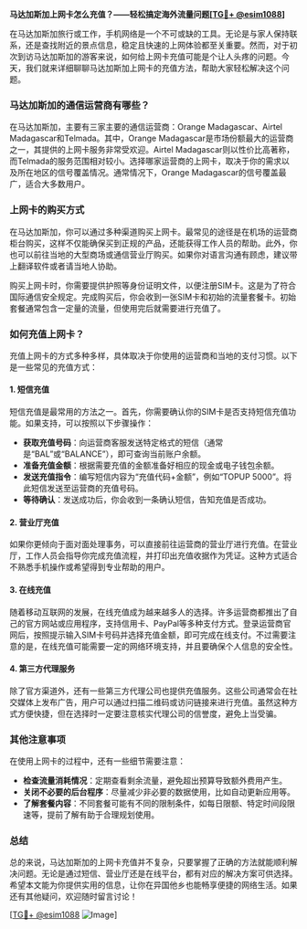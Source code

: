 **马达加斯加上网卡怎么充值？——轻松搞定海外流量问题[[TG💪+ @esim1088](https://t.me/s/esim1088)]**

在马达加斯加旅行或工作，手机网络是一个不可或缺的工具。无论是与家人保持联系，还是查找附近的景点信息，稳定且快速的上网体验都至关重要。然而，对于初次到访马达加斯加的游客来说，如何给上网卡充值可能是个让人头疼的问题。今天，我们就来详细聊聊马达加斯加上网卡的充值方法，帮助大家轻松解决这个问题。

### 马达加斯加的通信运营商有哪些？

在马达加斯加，主要有三家主要的通信运营商：Orange Madagascar、Airtel Madagascar和Telmada。其中，Orange Madagascar是市场份额最大的运营商之一，其提供的上网卡服务非常受欢迎。Airtel Madagascar则以性价比高著称，而Telmada的服务范围相对较小。选择哪家运营商的上网卡，取决于你的需求以及所在地区的信号覆盖情况。通常情况下，Orange Madagascar的信号覆盖最广，适合大多数用户。

### 上网卡的购买方式

在马达加斯加，你可以通过多种渠道购买上网卡。最常见的途径是在机场的运营商柜台购买，这样不仅能确保买到正规的产品，还能获得工作人员的帮助。此外，你也可以前往当地的大型商场或通信营业厅购买。如果你对语言沟通有顾虑，建议带上翻译软件或者请当地人协助。

购买上网卡时，你需要提供护照等身份证明文件，以便注册SIM卡。这是为了符合国际通信安全规定。完成购买后，你会收到一张SIM卡和初始的流量套餐卡。初始套餐通常包含一定量的流量，但使用完后就需要进行充值了。

### 如何充值上网卡？

充值上网卡的方式多种多样，具体取决于你使用的运营商和当地的支付习惯。以下是一些常见的充值方式：

#### 1. 短信充值

短信充值是最常用的方法之一。首先，你需要确认你的SIM卡是否支持短信充值功能。如果支持，可以按照以下步骤操作：

- **获取充值号码**：向运营商客服发送特定格式的短信（通常是“BAL”或“BALANCE”），即可查询当前账户余额。
- **准备充值金额**：根据需要充值的金额准备好相应的现金或电子钱包余额。
- **发送充值指令**：编写短信内容为“充值代码+金额”，例如“TOPUP 5000”。将此短信发送至运营商的充值号码。
- **等待确认**：发送成功后，你会收到一条确认短信，告知充值是否成功。

#### 2. 营业厅充值

如果你更倾向于面对面处理事务，可以直接前往运营商的营业厅进行充值。在营业厅，工作人员会指导你完成充值流程，并打印出充值收据作为凭证。这种方式适合不熟悉手机操作或希望得到专业帮助的用户。

#### 3. 在线充值

随着移动互联网的发展，在线充值成为越来越多人的选择。许多运营商都推出了自己的官方网站或应用程序，支持信用卡、PayPal等多种支付方式。登录运营商官网后，按照提示输入SIM卡号码并选择充值金额，即可完成在线支付。不过需要注意的是，在线充值可能需要一定的网络环境支持，并且要确保个人信息的安全性。

#### 4. 第三方代理服务

除了官方渠道外，还有一些第三方代理公司也提供充值服务。这些公司通常会在社交媒体上发布广告，用户可以通过扫描二维码或访问链接来进行充值。虽然这种方式方便快捷，但在选择时一定要注意核实代理公司的信誉度，避免上当受骗。

### 其他注意事项

在使用上网卡的过程中，还有一些细节需要注意：

- **检查流量消耗情况**：定期查看剩余流量，避免超出预算导致额外费用产生。
- **关闭不必要的后台程序**：尽量减少非必要的数据使用，比如自动更新应用等。
- **了解套餐内容**：不同套餐可能有不同的限制条件，如每日限额、特定时间段限速等，提前了解有助于合理规划使用。

### 总结

总的来说，马达加斯加的上网卡充值并不复杂，只要掌握了正确的方法就能顺利解决问题。无论是通过短信、营业厅还是在线平台，都有对应的解决方案可供选择。希望本文能为你提供实用的信息，让你在异国他乡也能畅享便捷的网络生活。如果还有其他疑问，欢迎随时留言讨论！

[[TG💪+ @esim1088](https://t.me/s/esim1088) ![Image](https://i.postimg.cc/4NQfJmqS/Snipaste-2025-05-13-00-14-12.png)]